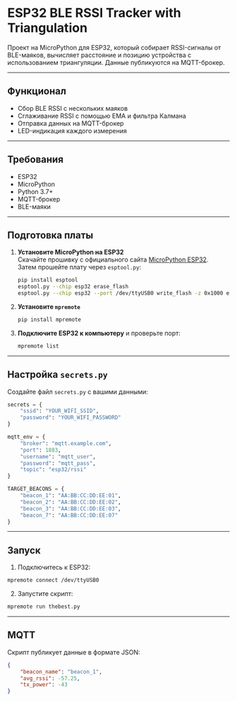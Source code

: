# ESP32 BLE RSSI Tracker with Triangulation

Проект на MicroPython для ESP32, который собирает RSSI-сигналы от BLE-маяков, вычисляет расстояние и позицию устройства с использованием триангуляции. Данные публикуются на MQTT-брокер.

---

## Функционал

- Сбор BLE RSSI с нескольких маяков
- Сглаживание RSSI с помощью EMA и фильтра Калмана
- Отправка данных на MQTT-брокер
- LED-индикация каждого измерения

---
## Требования

- ESP32    
- MicroPython
- Python 3.7+
- MQTT-брокер
- BLE-маяки
    

---

## Подготовка платы

1. **Установите MicroPython на ESP32**  
    Скачайте прошивку с официального сайта [MicroPython ESP32](https://micropython.org/download/esp32/).  
    Затем прошейте плату через `esptool.py`:
    
    ```bash
    pip install esptool
    esptool.py --chip esp32 erase_flash
    esptool.py --chip esp32 --port /dev/ttyUSB0 write_flash -z 0x1000 esp32-20230926-v1.21.1.bin
    ```
    
2. **Установите `mpremote`**
    
    ```bash
    pip install mpremote
    ```
    
3. **Подключите ESP32 к компьютеру** и проверьте порт:
    
    ```bash
    mpremote list
    ```
    

---

## Настройка `secrets.py`

Создайте файл `secrets.py` с вашими данными:

```python
secrets = {
    "ssid": "YOUR_WIFI_SSID",
    "password": "YOUR_WIFI_PASSWORD"
}

mqtt_env = {
    "broker": "mqtt.example.com",
    "port": 1883,
    "username": "mqtt_user",
    "password": "mqtt_pass",
    "topic": "esp32/rssi"
}

TARGET_BEACONS = {
    "beacon_1": "AA:BB:CC:DD:EE:01",
    "beacon_2": "AA:BB:CC:DD:EE:02",
    "beacon_3": "AA:BB:CC:DD:EE:03",
    "beacon_7": "AA:BB:CC:DD:EE:07"
}
```

---

## Запуск

1. Подключитесь к ESP32:
    

```bash
mpremote connect /dev/ttyUSB0
```

2. Запустите скрипт:
    

```bash
mpremote run thebest.py
```

---

## MQTT

Скрипт публикует данные в формате JSON:

```json
{
    "beacon_name": "beacon_1",
    "avg_rssi": -57.25,
    "tx_power": -43
}
```

